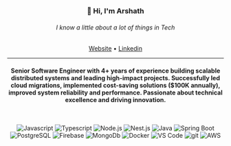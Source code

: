 <h3 align="center">👋 Hi, I'm Arshath</h3>
<h6 align="center">I know a little about a lot of things in Tech</h6>

<p align="center">
  <a href="https://arshath.me/">Website</a> •
  <a href="https://www.linkedin.com/in/itizarsa">Linkedin</a>
</p>

---

<h4 align="center">Senior Software Engineer with 4+ years of experience building scalable distributed systems and leading high-impact projects. Successfully led cloud migrations, implemented cost-saving solutions ($100K annually), improved system reliability and performance. Passionate about technical excellence and driving innovation.</h4>

<br />

<p align="center">

<!-- Javascript -->
<img alt="Javascript" src="https://img.shields.io/badge/JavaScript-F7DF1E?style=for-the-badge&logo=javascript&logoColor=black"/>

<!-- Typescript -->
<img alt="Typescript" src="https://img.shields.io/badge/TypeScript-007ACC?style=for-the-badge&logo=typescript&logoColor=white"/>

<!-- Node.js -->
<img alt="Node.js" src="https://img.shields.io/badge/Node.js-43853D?style=for-the-badge&logo=node.js&logoColor=white" />
    
<!-- Nest.js -->
<img alt="Nest.js" src="https://img.shields.io/badge/-NestJs-ea2845?style=for-the-badge&logo=nestjs&logoColor=white" />

<!-- Java -->
<img alt="Java" src="https://img.shields.io/badge/Java-blue?style=for-the-badge" />

<!-- Spring Boot -->
<img alt="Spring Boot" src="https://img.shields.io/badge/Spring%20Boot-grey?style=for-the-badge&logo=springboot&logoColor=green" />

<!-- PostgreSQL -->
<img alt="PostgreSQL" src="https://img.shields.io/badge/PostgreSQL-007ACC?style=for-the-badge&logo=postgresql&logoColor=white" />

<!-- Firebase -->
<img alt="Firebase" src="https://img.shields.io/badge/Firebase-yellow?style=for-the-badge&logo=firebase&logoColor=black" />

<!-- MongoDb -->
<img alt="MongoDb" src="https://img.shields.io/badge/MongoDB-4EA94B?style=for-the-badge&logo=mongodb&logoColor=white" />

<!-- Docker -->
<img alt="Docker" src="https://img.shields.io/badge/Docker-2CA5E0?style=for-the-badge&logo=docker&logoColor=white" />

<!-- VS Code -->
<img alt="VS Code" src="https://img.shields.io/badge/Visual_Studio_Code-0078D4?style=for-the-badge&logo=visual%20studio%20code&logoColor=white" />

<!-- Git -->
<img alt="git" src="https://img.shields.io/badge/-Git-F05032?style=for-the-badge&logo=git&logoColor=white" />

<!-- AWS -->
<img alt="AWS" src="https://img.shields.io/badge/AWS-white?style=for-the-badge&logo=amazonwebservices&logoColor=black" />

</p>
